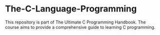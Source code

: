 # The-C-Language-Programming
This repository is part of The Ultimate C Programming Handbook. The course aims to provide a comprehensive guide to learning C programming.
